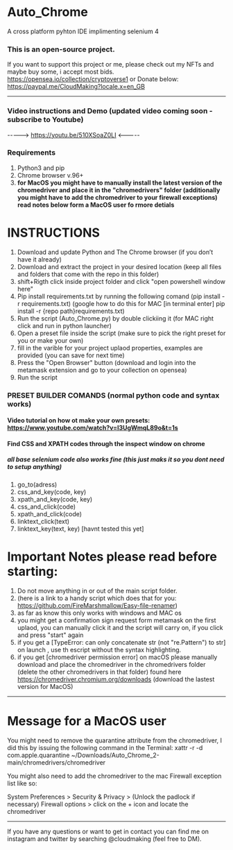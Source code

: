 # Auto_Chrome
 A cross platform pyhton IDE implimenting selenium 4


### This is an open-source project. 
If you want to support this project or me, please check out my NFTs and maybe buy some, i accept most bids.
https://opensea.io/collection/cryptoverse1
or Donate below:
https://paypal.me/CloudMaking?locale.x=en_GB

---
### Video instructions and Demo (updated video coming soon - subscribe to Youtube)
-----> https://youtu.be/510XSoaZ0LI <-----


### Requirements
1. Python3 and pip
2. Chrome browser v.96+
3. ****for MacOS you might have to manually install the latest version of the chromedriver and place it in the "chromedrivers" folder (additionally you might have to add the chromedriver to your firewall exceptions) read notes below form a MacOS user fo rmore detials****

# INSTRUCTIONS
1. Download and update Python and The Chrome browser (if you don’t have it already)
2. Download and extract the project in your desired location (keep all files and folders that come with the repo in this folder)
3. shift+Rigth click inside project folder and click "open powershell window here" 
4. Pip install requirements.txt by running the following comand (pip install -r requirements.txt) (google how to do this for MAC [in terminal enter] pip install -r {repo path}requirements.txt)
5. Run the script (Auto_Chrome.py) by double clickiing it (for MAC right click and run in python launcher)
6. Open a preset file inside the script (make sure to pick the right preset for you or make your own)
6. fill in the varible for your project uplaod properties, examples are provided (you can save for next time)
7. Press the "Open Browser" button (download and login into the metamask extension and go to your collection on  opensea)
8. Run the script

### PRESET BUILDER COMANDS (normal python code and syntax works)
#### Video tutorial on how ot make your own presets: https://www.youtube.com/watch?v=l3UgWmqL89o&t=1s
#### Find CSS and XPATH codes through the inspect window on chrome
##### all base selenium code also works fine (this just maks it so you dont need to setup anything)
1. go_to(adress)
2. css_and_key(code, key)
3. xpath_and_key(code, key)
4. css_and_click(code)
5. xpath_and_click(code)
6. linktext_click(text)
7. linktext_key(text, key) [havnt tested this yet]

# Important Notes please read before starting: 
1. Do not move anything in or out of the main script folder.
2. (here is a link to a handy script which does that for you: https://github.com/FireMarshmallow/Easy-file-renamer)
3. as far as know this only works with windows and MAC os
4. you might get a confirmation sign request form metamask on the first uplaod, you can manually click it and the script will carry on, if you click and press "start" again
5. if you get a  [TypeError: can only concatenate str (not "re.Pattern") to str] on launch , use th escript without the syntax highlighting.
6. if you get [chromedriver permission error] on macOS please manually download and place the chromedriver in the chromedrivers folder (delete the other chromedrivers in that folder) found here https://chromedriver.chromium.org/downloads (download the lastest version for MacOS)
---

# Message for a MacOS user
You might need to remove the quarantine attribute from the chromedriver, I did this by issuing the following command in the Terminal: 
xattr -r -d com.apple.quarantine ~/Downloads/Auto_Chrome_2-main/chromedrivers/chromedriver

You might also need to add the chromedriver to the mac Firewall exception list like so:

System Preferences > Security & Privacy > (Unlock the padlock if necessary) Firewall options > click on the + icon and locate the chromedriver

---

If you have any questions or want to get in contact you can find me on instagram and twitter by searching @cloudmaking (feel free to DM).
